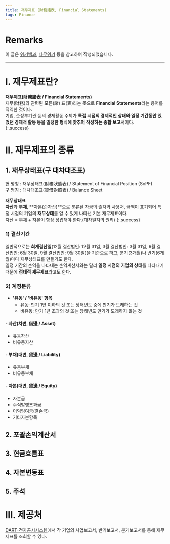 ```yaml
---
title: 재무제표 (財務諸表, Financial Statements)
tags: Finance
---
```


# Remarks
이 글은 [위키백과](https://ko.wikipedia.org/wiki/%EC%9C%84%ED%82%A4%EB%B0%B1%EA%B3%BC), [나무위키](https://namu.wiki/w/%EB%82%98%EB%AC%B4%EC%9C%84%ED%82%A4:%EB%8C%80%EB%AC%B8) 등을 참고하여 작성되었습니다.

<!--more-->

---

# I. 재무제표란?
**재무제표(財務諸表 / Financial Statements)**  
재무(財務)와 관련된 모든(諸) 표(表)라는 뜻으로 **Financial Statements**라는 용어를 직역한 것이다.  
기업, 준정부기관 등의 경제활동 주체가 **특점 시점의 경제적인 상태와 일정 기간동안 있었던 경제적 활동 등을 일정한 형식에 맞추어 작성하는 종합 보고서**이다.  
{:.success}


# II. 재무제표의 종류
## 1. 재무상태표(구 대차대조표)
현 명칭 : 재무상태표(財務狀態表) / Statement of Financial Position (SoPF)  
구 명칭 : 대차대조표(貸借對照表) / Balance Sheet  

**재무상태표**  
**자산**과 **부채**, **자본(순자산)**으로 분류된 자금의 출처와 사용처, 금액이 표기되어 특정 시점의 기업의 **재무상태**를 알 수 있게 나타낸 기본 재무제표이다.  
자산 = 부채 + 자본이 항상 성립해야 한다.(대차일치의 원리)
{:.success}

### 1) **결산기간**  
일반적으로는 **회계결산일**(12월 결산법인: 12월 31일, 3월 결산법인: 3월 31일, 6월 결산법인: 6월 30일, 9월 결산법인: 9월 30일)을 기준으로 하고, 분기(3개월)나 반기(6개월)마다 재무상태표를 만들기도 한다.  
일정 기간의 손익을 나타내는 손익계산서와는 달리 **일정 시점의 기업의 상태**를 나타내기 때문에 **정태적 재무제표**라고도 한다.

### 2) 계정분류
- **'유동' / '비유동' 항목**  
  - 유동: 만기 1년 이하의 것 또는 당해년도 중에 만기가 도래하는 것  
  - 비유동: 만기 1년 초과의 것 또는 당해년도 만기가 도래하지 않는 것

#### - 자산(차변, 借邊 / Asset)
- 유동자산
- 비유동자산

#### - 부채(대변, 貸邊 / Liability)
- 유동부채
- 비유동부채

#### - 자본(대변, 貸邊 / Equity)
- 자본금
- 주식발행초과금
- 이익잉여금(결손금)
- 기타자본항목


## 2. 포괄손익계산서


## 3. 현금흐름표


## 4. 자본변동표


## 5. 주석


# III. 제공처
[DART-전자공시시스템](http://dart.fss.or.kr/)에서 각 기업의 사업보고서, 반기보고서, 분기보고서를 통해 재무제표를 조회할 수 있다.